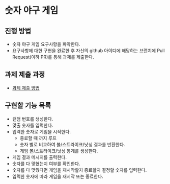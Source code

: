 # 숫자 야구 게임
## 진행 방법
* 숫자 야구 게임 요구사항을 파악한다.
* 요구사항에 대한 구현을 완료한 후 자신의 github 아이디에 해당하는 브랜치에 Pull Request(이하 PR)를 통해 과제를 제출한다.

## 과제 제출 과정
* [과제 제출 방법](https://github.com/next-step/nextstep-docs/tree/master/precourse)

## 구현할 기능 목록
* 랜덤 번호를 생성한다.
* 맞출 숫자를 입력한다.
* 입력한 숫자로 게임을 시작한다.
  * 종료할 때 까지 루프
  * 숫자 별로 비교하여 볼/스트라이크/낫싱 결과를 반환한다.
  * 게임 볼/스트라이크/낫싱 통계를 생성한다.
* 게임 결과 메시지를 출력한다.
* 숫자를 다 맞혔는지 여부를 확인한다.
* 숫자를 다 맞췄다면 게임을 재시작할지 종료할지 결정할 숫자를 입력한다.
* 입력한 숫자에 따라 게임을 재시작 또는 종료한다.